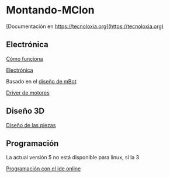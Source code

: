 # Montando-MClon

[Documentación en https://tecnoloxia.org](https://tecnoloxia.org)


## Electrónica

[Cómo funciona](https://tecnoloxia.org/mclon/electronica/como-funciona/)

[Electrónica](https://tecnoloxia.org/mclon/electronica/protoshield/)

Basado en el [diseño de mBot](https://github.com/Makeblock-official/mBot_Firmata/blob/master/hardware/mCore.pdf)


[Driver de motores](https://www.sparkfun.com/products/14451)

## Diseño 3D

[Diseño de las piezas](https://github.com/mClon/3D/tree/master/mClon3D)


## Programación

La actual versión 5 no está disponible para linux, sí la 3

[Programación con el ide online](https://ide.makeblock.com/#/)
